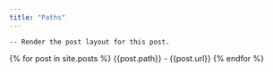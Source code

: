 ```yaml
---
title: "Paths"
---
```


    -- Render the post layout for this post.
 {% for post in site.posts %}
    {{post.path}} - {{post.url}}
  {% endfor %}
